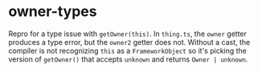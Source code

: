 # owner-types

Repro for a type issue with `getOwner(this)`. In `thing.ts`, the `owner` getter produces a type error, but the `owner2` getter does not. Without a cast, the compiler is not recognizing `this` as a `FrameworkObject` so it's picking the version of `getOwner()` that accepts `unknown` and returns `Owner | unknown`.